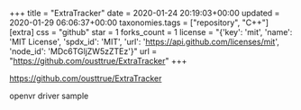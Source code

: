 +++
title = "ExtraTracker"
date = 2020-01-24 20:19:03+00:00
updated = 2020-01-29 06:06:37+00:00
taxonomies.tags = ["repository", "C++"]
[extra]
css = "github"
star = 1
forks_count = 1
license = "{'key': 'mit', 'name': 'MIT License', 'spdx_id': 'MIT', 'url': 'https://api.github.com/licenses/mit', 'node_id': 'MDc6TGljZW5zZTEz'}"
url = "https://github.com/ousttrue/ExtraTracker"
+++

<https://github.com/ousttrue/ExtraTracker>

openvr driver sample
